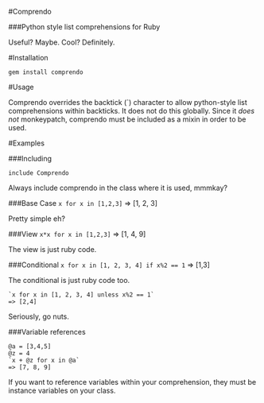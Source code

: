 #Comprendo

###Python style list comprehensions for Ruby

Useful? Maybe. Cool? Definitely.



#Installation

    gem install comprendo

#Usage

Comprendo overrides the backtick (\`) character to 
allow python-style list comprehensions within backticks.
It does not do this globally. Since it *does not* monkeypatch, 
comprendo must be included as a mixin in order to be used.

#Examples

###Including

    include Comprendo

Always include comprendo in the class where it is used, mmmkay?
    
###Base Case
    `x for x in [1,2,3]`
    => [1, 2, 3]

Pretty simple eh?

###View
    `x*x for x in [1,2,3]`
    => [1, 4, 9]   

The view is just ruby code.

###Conditional
    `x for x in [1, 2, 3, 4] if x%2 == 1`
    => [1,3]
    
The conditional is just ruby code too.

    `x for x in [1, 2, 3, 4] unless x%2 == 1`
    => [2,4]

Seriously, go nuts.
    
###Variable references

    @a = [3,4,5]
    @z = 4
    `x + @z for x in @a`
    => [7, 8, 9]

If you want to reference variables within your comprehension, they must be
instance variables on your class.
      
